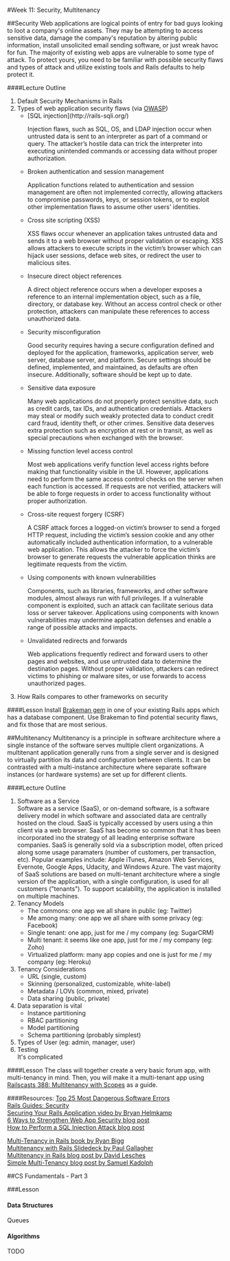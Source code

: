 #Week 11: Security, Multitenancy


##Security
Web applications are logical points of entry for bad guys looking to loot a company's online assets. They may be attempting to access sensitive data, damage the company's reputation by altering public information, install unsolicited email sending software, or just wreak havoc for fun. The majority of existing web apps are vulnerable to some type of attack. To protect yours, you need to be familiar with possible security flaws and types of attack and utilize existing tools and Rails defaults to help protect it.


####Lecture Outline
1. Default Security Mechanisms in Rails
2. Types of web application security flaws (via [OWASP](https://www.owasp.org/index.php/Category:OWASP_Top_Ten_Project))<br>
	<ul>
		<li>[SQL injection](http://rails-sqli.org/)</li>
			<p>Injection flaws, such as SQL, OS, and LDAP injection occur when untrusted data is sent to an interpreter as part of a command or query. The attacker’s hostile data can trick the interpreter into executing unintended commands or accessing data without proper authorization.</p>
		<li>Broken authentication and session management</li>
			<p>Application functions related to authentication and session management are often not implemented correctly, allowing attackers to compromise passwords, keys, or session tokens, or to exploit other implementation flaws to assume other users’ identities.</p>
		<li>Cross site scripting (XSS)</li>
			<p>XSS flaws occur whenever an application takes untrusted data and sends it to a web browser without proper validation or escaping. XSS allows attackers to execute scripts in the victim’s browser which can hijack user sessions, deface web sites, or redirect the user to malicious sites.</p>
		<li>Insecure direct object references</li>
			<p>A direct object reference occurs when a developer exposes a reference to an internal implementation object, such as a file, directory, or database key. Without an access control check or other protection, attackers can manipulate these references to access unauthorized data.</p>
		<li>Security misconfiguration</li>
			<p>Good security requires having a secure configuration defined and deployed for the application, frameworks, application server, web server, database server, and platform. Secure settings should be defined, implemented, and maintained, as defaults are often insecure. Additionally, software should be kept up to date.</p>
		<li>Sensitive data exposure</li>
			<p>Many web applications do not properly protect sensitive data, such as credit cards, tax IDs, and authentication credentials. Attackers may steal or modify such weakly protected data to conduct credit card fraud, identity theft, or other crimes. Sensitive data deserves extra protection such as encryption at rest or in transit, as well as special precautions when exchanged with the browser.</p>
		<li>Missing function level access control</li>
			<p>Most web applications verify function level access rights before making that functionality visible in the UI. However, applications need to perform the same access control checks on the server when each function is accessed. If requests are not verified, attackers will be able to forge requests in order to access functionality without proper authorization.</p>
		<li>Cross-site request forgery (CSRF)</li>
			<p>A CSRF attack forces a logged-on victim’s browser to send a forged HTTP request, including the victim’s session cookie and any other automatically included authentication information, to a vulnerable web application. This allows the attacker to force the victim’s browser to generate requests the vulnerable application thinks are legitimate requests from the victim.</p>
		<li>Using components with known vulnerabilities</li>
			<p>Components, such as libraries, frameworks, and other software modules, almost always run with full privileges. If a vulnerable component is exploited, such an attack can facilitate serious data loss or server takeover. Applications using components with known vulnerabilities may undermine application defenses and enable a range of possible attacks and impacts.</p>
		<li>Unvalidated redirects and forwards</li>
			<p>Web applications frequently redirect and forward users to other pages and websites, and use untrusted data to determine the destination pages. Without proper validation, attackers can redirect victims to phishing or malware sites, or use forwards to access unauthorized pages.</p>
	</ul>
3. How Rails compares to other frameworks on security


####Lesson
Install [Brakeman gem](https://github.com/presidentbeef/brakeman) in one of your existing Rails apps which has a database component. Use Brakeman to find potential security flaws, and fix those that are most serious.


##Multitenancy
Multitenancy is a principle in software architecture where a single instance of the software serves multiple client organizations. A multitenant application generally runs from a single server and is designed to virtually partition its data and configuration between clients. It can be contrasted with a multi-instance architecture where separate software instances (or hardware systems) are set up for different clients.


####Lecture Outline
1. Software as a Service<br>
	Software as a service (SaaS), or on-demand software, is a software delivery model in which software and associated data are centrally hosted on the cloud. SaaS is typically accessed by users using a thin client via a web browser. SaaS has become so common that it has been incorporated ino the strategy of all leading enterprise software companies. SaaS is generally sold via a subscription model, often priced along some usage paramaters (number of customers, per transaction, etc). Popular examples include: Apple iTunes, Amazon Web Services, Evernote, Google Apps, Udacity, and Windows Azure. The vast majority of SaaS solutions are based on multi-tenant architecture where a single version of the application, with a single configuration, is used for all customers ("tenants"). To support scalability, the application is installed on multiple machines.
2. Tenancy Models<br>
	<ul>
		<li>The commons: one app we all share in public (eg: Twitter)</li>
		<li>Me among many: one app we all share with some privacy (eg: Facebook)</li>
		<li>Single tenant: one app, just for me / my company (eg: SugarCRM)</li>
		<li>Multi tenant: it seems like one app, just for me / my company (eg: Zoho)</li>
		<li>Virtualized platform: many app copies and one is just for me / my company (eg: Heroku)</li>
	</ul>
3. Tenancy Considerations<br>
	<ul>
		<li>URL (single, custom)</li>
		<li>Skinning (personalized, customizable, white-label)</li>
		<li>Metadata / LOVs (common, mixed, private)</li>
		<li>Data sharing (public, private)</li>
	</ul>
4. Data separation is vital<br>
	<ul>
		<li>Instance partitioning</li>
		<li>RBAC partitioning</li>
		<li>Model partitioning</li>
		<li>Schema partitioning (probably simplest)</li>
	</ul>
5. Types of User (eg: admin, manager, user)
6. Testing<br>
	It's complicated



####Lesson
The class will together create a very basic forum app, with multi-tenancy in mind. Then, you will make it a multi-tenant app using [Railscasts 388: Multitenancy with Scopes](http://railscasts.com/episodes/388-multitenancy-with-scopes) as a guide.


####Resources:
[Top 25 Most Dangerous Software Errors](http://www.sans.org/top25-software-errors/)<br>
[Rails Guides: Security](http://guides.rubyonrails.org/security.html)<br>
[Securing Your Rails Application video by Bryan Helmkamp](http://vimeo.com/user10782831/review/63766689/c9d79accd1)<br>
[6 Ways to Strengthen Web App Security blog post](http://www.informationweek.com/security/application-security/6-ways-to-strengthen-web-app-security/240006962)<br>
[How to Perform a SQL Injection Attack blog post](http://www.lokisec.com/?p=308)<br>

[Multi-Tenancy in Rails book by Ryan Bigg](https://leanpub.com/multi-tenancy-rails)<br>
[Multitenancy with Rails Slidedeck by Paul Gallagher](http://www.slideshare.net/tardate/multitenancy-with-rails)<br>
[Multitenancy in Rails blog post by David Lesches](http://davidlesches.com/blog/multitenancy-in-rails)<br>
[Simple Multi-Tenancy blog post by Samuel Kadolph](http://samuel.kadolph.com/2010/12/simple-rails-multi-tenancy/)<br>

##CS Fundamentals - Part 3

###Lesson

#### Data Structures

Queues

#### Algorithms

TODO
